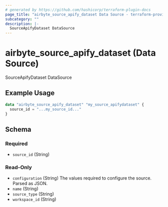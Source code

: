 ```yaml
---
# generated by https://github.com/hashicorp/terraform-plugin-docs
page_title: "airbyte_source_apify_dataset Data Source - terraform-provider-airbyte"
subcategory: ""
description: |-
  SourceApifyDataset DataSource
---
```


# airbyte_source_apify_dataset (Data Source)

SourceApifyDataset DataSource

## Example Usage

```terraform
data "airbyte_source_apify_dataset" "my_source_apifydataset" {
  source_id = "...my_source_id..."
}
```

<!-- schema generated by tfplugindocs -->
## Schema

### Required

- `source_id` (String)

### Read-Only

- `configuration` (String) The values required to configure the source. Parsed as JSON.
- `name` (String)
- `source_type` (String)
- `workspace_id` (String)


